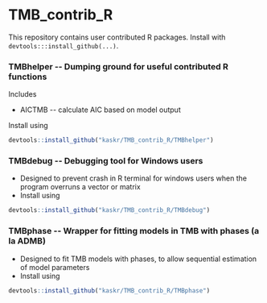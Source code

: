# TMB_contrib_R

This repository contains user contributed R packages.
Install with ```devtools:::install_github(...)```.

### TMBhelper -- Dumping ground for useful contributed R functions
Includes
* AICTMB -- calculate AIC based on model output

Install using
```R
devtools::install_github("kaskr/TMB_contrib_R/TMBhelper")
```

### TMBdebug -- Debugging tool for Windows users
* Designed to prevent crash in R terminal for windows users when the program overruns a vector or matrix
* Install using
```R
devtools::install_github("kaskr/TMB_contrib_R/TMBdebug")
```

### TMBphase -- Wrapper for fitting models in TMB with phases (a la ADMB)
* Designed to fit TMB models with phases, to allow sequential estimation of model parameters
* Install using
```R
devtools::install_github("kaskr/TMB_contrib_R/TMBphase")
```

